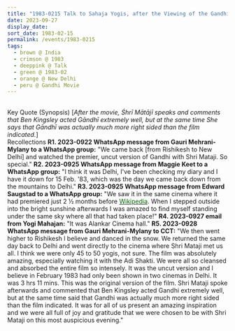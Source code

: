 ```yaml
---
title: "1983-0215 Talk to Sahaja Yogis, after the Viewing of the Gandhi Movie, Hall, Alankar Cinema, Lajpat Nagar 3, New Delhi, India"
date: 2023-09-27
display_date: 
sort_date: 1983-02-15
permalink: /events/1983-0215
tags:
  - brown @ India
  - crimson @ 1983
  - deeppink @ Talk
  - green @ 1983-02
  - orange @ New Delhi
  - peru @ Gandhi Movie
---
```


<br>

<wave-list>
  <list-title color="DarkSeaGreen" width="100"> Key Quote (Synopsis)</list-title>
  <list-item color="BlanchedAlmond" width="280">[<i>After the movie, Śhrī Mātājī speaks and comments that Ben Kingsley acted Gāndhī extremely well, but at the same time She says that Gāndhī was actually much more right sided than the film indicated.</i>]</list-item>
</wave-list>

<br>

<wave-list>
  <list-title color="DarkSeaGreen" width="65"> Recollections</list-title>
  <list-item color="BlanchedAlmond"  width="280"><b>R1. 2023-0922 WhatsApp message from Gauri Mehrani-Mylany to a WhatsApp group:</b> "We came back [from Rishikesh to New Delhi] and watched the premier, uncut version of Gandhi with Shri Mataji. So special."</list-item>
  <list-item color="Lavender" width="280"><b>R2. 2023-0925 WhatsApp message from Maggie Keet to a WhatsApp group:</b> "I think it was Delhi, I've been checking my diary and I have it down for 15 Feb. '83, which was the day we came back down from the mountains to Delhi."</list-item>
  <list-item color="BlanchedAlmond" width="280"><b>R3. 2023-0925 WhatsApp message from Edward Saugstad to a WhatsApp group:</b> "We saw it in the same cinema where it had premiered just 2 ½ months before <a href="https://en.m.wikipedia.org/wiki/Gandhi_(film)/"> <font color="DarkGreen"> Wikipedia</font></a>. When I stepped outside into the bright sunshine afterwards I was amazed to find myself standing under the same sky where all that had taken place!"</list-item>
  <list-item color="Lavender" width="280"><b>R4. 2023-0927 email from Yogi Mahajan:</b> "It was Alankar Cinema hall."</list-item>
  <list-item color="BlanchedAlmond" width="280"><b>R5. 2023-0928 WhatsApp message from Gauri Mehrani-Mylany to CCT:</b> "We then went higher to Rishikesh l believe and danced in the snow. We returned the same day back to Delhi and went directly to the cinema where Shri Mataji met us all. I think we were only 45 to 50 yogis, not sure. The film was absolutely amazing, especially watching it with the Adi Shakti. We were all so cleansed and absorbed the entire film so intensely. It was the uncut version and l believe in February 1983 had only been shown in two cinemas in Delhi. It was 3 hrs 11 mins. This was the original version of the film. Shri Mataji spoke afterwards and commented that Ben Kingsley acted Gandhi extremely well, but at the same time said that Gandhi was actually much more right sided than the film indicated. It was for all of us present an amazing inspiration and we were all full of joy and gratitude that we were chosen to be with Shri Mataji on this most auspicious evening."</list-item>
</wave-list>